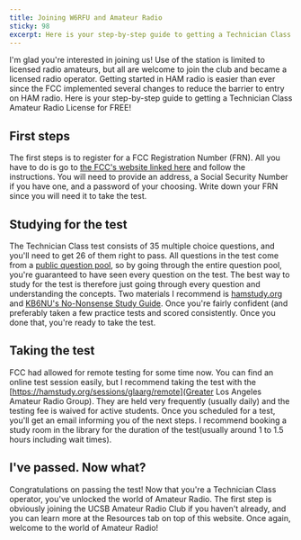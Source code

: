 ```yaml
---
title: Joining W6RFU and Amateur Radio
sticky: 98
excerpt: Here is your step-by-step guide to getting a Technician Class Amateur Radio License for FREE!
---
```

I'm glad you're interested in joining us! Use of the station is limited to licensed radio amateurs, but all are welcome to join the club and became a licensed radio operator. Getting started in HAM radio is easier than ever since the FCC implemented several changes to reduce the barrier to entry on HAM radio. Here is your step-by-step guide to getting a Technician Class Amateur Radio License for FREE!
## First steps
The first steps is to register for a FCC Registration Number (FRN). All you have to do is go to [the FCC's website linked here](https://www.fcc.gov/wireless/support/universal-licensing-system-uls-resources/getting-fcc-registration-number-frn) and follow the instructions. You will need to provide an address, a Social Security Number if you have one, and a password of your choosing. Write down your FRN since you will need it to take the test.

## Studying for the test
The Technician Class test consists of 35 multiple choice questions, and you'll need to get 26 of them right to pass. All questions in the test come from a [public question pool](http://www.ncvec.org/page.php?id=339), so by going through the entire question pool, you're guaranteed to have seen every question on the test. The best way to study for the test is therefore just going through every question and understanding the concepts. Two materials I recommend is [hamstudy.org](https://hamstudy.org/) and [KB6NU's No-Nonsense Study Guide](https://www.kb6nu.com/study-guides/). Once you're fairly confident (and preferably taken a few practice tests and scored consistently. Once you done that, you're ready to take the test.

## Taking the test
FCC had allowed for remote testing for some time now. You can find an online test session easily, but I recommend taking the test with the [https://hamstudy.org/sessions/glaarg/remote](Greater Los Angeles Amateur Radio Group). They are held very frequently (usually daily) and the testing fee is waived for active students. Once you scheduled for a test, you'll get an email informing you of the next steps. I recommend booking a study room in the library for the duration of the test(usually around 1 to 1.5 hours including wait times).

## I've passed. Now what?
Congratulations on passing the test! Now that you're a Technician Class operator, you've unlocked the world of Amateur Radio. The first step is obviously joining the UCSB Amateur Radio Club if you haven't already, and you can learn more at the Resources tab on top of this website. Once again, welcome to the world of Amateur Radio!